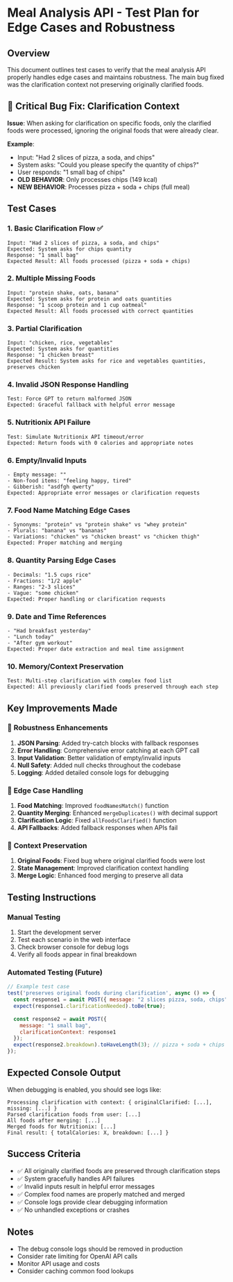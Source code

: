 # Meal Analysis API - Test Plan for Edge Cases and Robustness

## Overview
This document outlines test cases to verify that the meal analysis API properly handles edge cases and maintains robustness. The main bug fixed was the clarification context not preserving originally clarified foods.

## 🚨 Critical Bug Fix: Clarification Context
**Issue**: When asking for clarification on specific foods, only the clarified foods were processed, ignoring the original foods that were already clear.

**Example**:
- Input: "Had 2 slices of pizza, a soda, and chips"
- System asks: "Could you please specify the quantity of chips?"
- User responds: "1 small bag of chips"
- **OLD BEHAVIOR**: Only processes chips (149 kcal)
- **NEW BEHAVIOR**: Processes pizza + soda + chips (full meal)

## Test Cases

### 1. **Basic Clarification Flow** ✅
```
Input: "Had 2 slices of pizza, a soda, and chips"
Expected: System asks for chips quantity
Response: "1 small bag"
Expected Result: All foods processed (pizza + soda + chips)
```

### 2. **Multiple Missing Foods**
```
Input: "protein shake, oats, banana"
Expected: System asks for protein and oats quantities
Response: "1 scoop protein and 1 cup oatmeal"  
Expected Result: All foods processed with correct quantities
```

### 3. **Partial Clarification**
```
Input: "chicken, rice, vegetables"
Expected: System asks for quantities
Response: "1 chicken breast"
Expected Result: System asks for rice and vegetables quantities, preserves chicken
```

### 4. **Invalid JSON Response Handling**
```
Test: Force GPT to return malformed JSON
Expected: Graceful fallback with helpful error message
```

### 5. **Nutritionix API Failure**
```
Test: Simulate Nutritionix API timeout/error
Expected: Return foods with 0 calories and appropriate notes
```

### 6. **Empty/Invalid Inputs**
```
- Empty message: ""
- Non-food items: "feeling happy, tired"
- Gibberish: "asdfgh qwerty"
Expected: Appropriate error messages or clarification requests
```

### 7. **Food Name Matching Edge Cases**
```
- Synonyms: "protein" vs "protein shake" vs "whey protein"
- Plurals: "banana" vs "bananas"
- Variations: "chicken" vs "chicken breast" vs "chicken thigh"
Expected: Proper matching and merging
```

### 8. **Quantity Parsing Edge Cases**
```
- Decimals: "1.5 cups rice"
- Fractions: "1/2 apple"
- Ranges: "2-3 slices"
- Vague: "some chicken"
Expected: Proper handling or clarification requests
```

### 9. **Date and Time References**
```
- "Had breakfast yesterday"
- "Lunch today"
- "After gym workout"
Expected: Proper date extraction and meal time assignment
```

### 10. **Memory/Context Preservation**
```
Test: Multi-step clarification with complex food list
Expected: All previously clarified foods preserved through each step
```

## Key Improvements Made

### 🔧 **Robustness Enhancements**
1. **JSON Parsing**: Added try-catch blocks with fallback responses
2. **Error Handling**: Comprehensive error catching at each GPT call
3. **Input Validation**: Better validation of empty/invalid inputs
4. **Null Safety**: Added null checks throughout the codebase
5. **Logging**: Added detailed console logs for debugging

### 🔧 **Edge Case Handling**
1. **Food Matching**: Improved `foodNamesMatch()` function
2. **Quantity Merging**: Enhanced `mergeDuplicates()` with decimal support
3. **Clarification Logic**: Fixed `allFoodsClarified()` function
4. **API Fallbacks**: Added fallback responses when APIs fail

### 🔧 **Context Preservation**
1. **Original Foods**: Fixed bug where original clarified foods were lost
2. **State Management**: Improved clarification context handling
3. **Merge Logic**: Enhanced food merging to preserve all data

## Testing Instructions

### Manual Testing
1. Start the development server
2. Test each scenario in the web interface
3. Check browser console for debug logs
4. Verify all foods appear in final breakdown

### Automated Testing (Future)
```javascript
// Example test case
test('preserves original foods during clarification', async () => {
  const response1 = await POST({ message: "2 slices pizza, soda, chips" });
  expect(response1.clarificationNeeded).toBe(true);
  
  const response2 = await POST({ 
    message: "1 small bag", 
    clarificationContext: response1 
  });
  expect(response2.breakdown).toHaveLength(3); // pizza + soda + chips
});
```

## Expected Console Output
When debugging is enabled, you should see logs like:
```
Processing clarification with context: { originalClarified: [...], missing: [...] }
Parsed clarification foods from user: [...]
All foods after merging: [...]
Merged foods for Nutritionix: [...]
Final result: { totalCalories: X, breakdown: [...] }
```

## Success Criteria
- ✅ All originally clarified foods are preserved through clarification steps
- ✅ System gracefully handles API failures
- ✅ Invalid inputs result in helpful error messages
- ✅ Complex food names are properly matched and merged
- ✅ Console logs provide clear debugging information
- ✅ No unhandled exceptions or crashes

## Notes
- The debug console logs should be removed in production
- Consider rate limiting for OpenAI API calls
- Monitor API usage and costs
- Consider caching common food lookups 